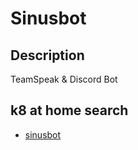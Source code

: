 # Sinusbot

## Description

TeamSpeak & Discord Bot

## k8 at home search

- [sinusbot](https://nanne.dev/k8s-at-home-search/#/sinusbot)
